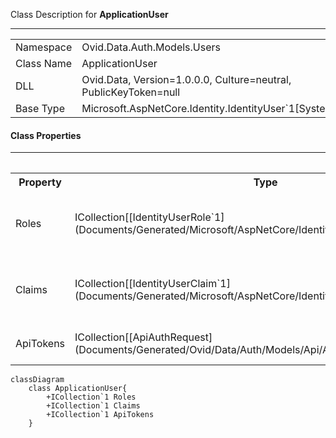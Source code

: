 
Class Description for <strong>ApplicationUser</strong><hr/>
<table>
<tr><td> Namespace </td><td> Ovid.Data.Auth.Models.Users </td></tr>
<tr><td> Class Name </td><td> ApplicationUser </td></tr>
<tr><td> DLL </td><td> Ovid.Data, Version=1.0.0.0, Culture=neutral, PublicKeyToken=null </td></tr>
<tr><td> Base Type </td><td> Microsoft.AspNetCore.Identity.IdentityUser`1[System.String] </td></tr>
<table>

<h4>Class Properties</h4>
<hr/>
<table style="width:100%;">
<tr>
<th>Property</th>
<th>Type</th>
<th style="width:40%">Summary</th>
</tr>
<tr>
<td>Roles</td>
<td>ICollection[[IdentityUserRole`1](Documents/Generated/Microsoft/AspNetCore/Identity/IdentityUserRole`1.md)]</td>
<td>Navigation property for the roles this user belongs to.</td>
</tr>
<tr>
<td>Claims</td>
<td>ICollection[[IdentityUserClaim`1](Documents/Generated/Microsoft/AspNetCore/Identity/IdentityUserClaim`1.md)]</td>
<td>Navigation property for the claims this user possesses.</td>
</tr>
<tr>
<td>ApiTokens</td>
<td>ICollection[[ApiAuthRequest](Documents/Generated/Ovid/Data/Auth/Models/Api/ApiAuthRequest.md)]</td>
<td>Api Authtication Tokens</td>
</tr>
</table>


```mermaid
classDiagram
	class ApplicationUser{
		+ICollection`1 Roles
		+ICollection`1 Claims
		+ICollection`1 ApiTokens
	}
```


